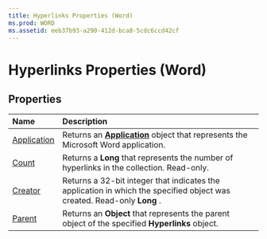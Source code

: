 ```yaml
---
title: Hyperlinks Properties (Word)
ms.prod: WORD
ms.assetid: eeb37b93-a290-412d-bca8-5cdc6ccd42cf
---
```



# Hyperlinks Properties (Word)

## Properties



|**Name**|**Description**|
|:-----|:-----|
|[Application](hyperlinks-application-property-word.md)|Returns an  **[Application](application-object-word.md)** object that represents the Microsoft Word application.|
|[Count](hyperlinks-count-property-word.md)|Returns a  **Long** that represents the number of hyperlinks in the collection. Read-only.|
|[Creator](hyperlinks-creator-property-word.md)|Returns a 32-bit integer that indicates the application in which the specified object was created. Read-only  **Long** .|
|[Parent](hyperlinks-parent-property-word.md)|Returns an  **Object** that represents the parent object of the specified **Hyperlinks** object.|

